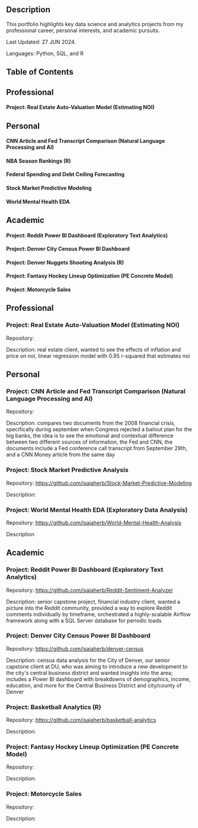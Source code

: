 ## Description
This portfolio highlights key data science and analytics projects from my professional career, personal interests, and academic pursuits.

Last Updated: 27 JUN 2024.

Languages: Python, SQL, and R

## Table of Contents
## Professional
#### Project: Real Estate Auto-Valuation Model (Estimating NOI)
## Personal 
#### CNN Article and Fed Transcript Comparison (Natural Language Processing and AI)
#### NBA Season Rankings (R)
#### Federal Spending and Debt Ceiling Forecasting
#### Stock Market Predictive Modeling
#### World Mental Health EDA 
## Academic
#### Project: Reddit Power BI Dashboard (Exploratory Text Analytics)
#### Project: Denver City Census Power BI Dashboard
#### Project: Denver Nuggets Shooting Analysis (R)
#### Project: Fantasy Hockey Lineup Optimization (PE Concrete Model)
#### Project: Motorcycle Sales

## Professional
### Project: Real Estate Auto-Valuation Model (Estimating NOI)
Repository: 

Description: real estate client, wanted to see the effects of inflation and price on noi, linear regression model with 0.95 r-squared that estimates noi

## Personal
### Project: CNN Article and Fed Transcript Comparison (Natural Language Processing and AI)
Repository: 

Description: compares two documents from the 2008 financial crisis, specifically during september when Congress rejected a bailout plan for the big banks, the idea is to see the emotional and contextual difference between two different sources of information, the Fed and CNN, the documents include a Fed conference call transcript from September 29th, and a CNN Money article from the same day

### Project: Stock Market Predictive Analysis
Repository: https://github.com/isaiaherb/Stock-Market-Predictive-Modeling

Description:

### Project: World Mental Health EDA (Exploratory Data Analysis)
Repository: https://github.com/isaiaherb/World-Mental-Health-Analysis

Description

## Academic
### Project: Reddit Power BI Dashboard (Exploratory Text Analytics)
Repository: https://github.com/isaiaherb/Reddit-Sentiment-Analyzer 

Description: senior capstone project, financial industry client, wanted a picture into the Reddit community, provided a way to explore Reddit comments individually by timeframe, orchestrated a highly-scalable Airflow framework along with a SQL Server database for periodic loads

### Project: Denver City Census Power BI Dashboard
Repository: https://github.com/isaiaherb/denver-census

Description: census data analysis for the City of Denver, our senior capstone client at DU, who was aiming to introduce a new development to the city's central business district and wanted insights into the area; includes a Power BI dashboard with breakdowns of demographics, income, education, and more for the Central Business District and city/county of Denver

### Project: Basketball Analytics (R)
Repository: https://github.com/isaiaherb/basketball-analytics

Description:

### Project: Fantasy Hockey Lineup Optimization (PE Concrete Model)
Repository:

Description:

### Project: Motorcycle Sales
Repository:

Description:
